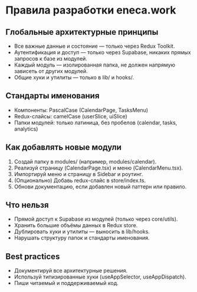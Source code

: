 # Правила разработки eneca.work

## Глобальные архитектурные принципы

- Все важные данные и состояние — только через Redux Toolkit.
- Аутентификация и доступ — только через Supabase, никаких прямых запросов к базе из модулей.
- Каждый модуль — изолированная папка, не должен напрямую зависеть от других модулей.
- Общие хуки и утилиты — только в lib/ и hooks/.

## Стандарты именования

- Компоненты: PascalCase (CalendarPage, TasksMenu)
- Redux-слайсы: camelCase (userSlice, uiSlice)
- Папки модулей: только латиница, без пробелов (calendar, tasks, analytics)

## Как добавлять новые модули

1. Создай папку в modules/ (например, modules/calendar).
2. Реализуй страницу (CalendarPage.tsx) и меню (CalendarMenu.tsx).
3. Импортируй меню и страницу в Sidebar и роутинг.
4. (Опционально) Добавь redux-слайс в store/index.ts.
5. Обнови документацию, если добавлен новый паттерн или правило.

## Что нельзя

- Прямой доступ к Supabase из модулей (только через core/utils).
- Хранить большие объёмы данных в Redux store.
- Дублировать хуки и утилиты — выносить в lib/hooks.
- Нарушать структуру папок и стандарты именования.

## Best practices

- Документируй все архитектурные решения.
- Используй типизированные хуки (useAppSelector, useAppDispatch).
- Пиши читаемый и поддерживаемый код. 